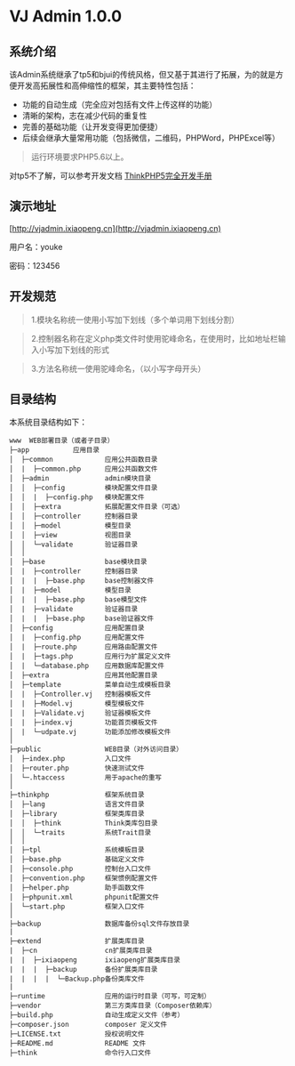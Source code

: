 VJ Admin 1.0.0
===============

## 系统介绍

该Admin系统继承了tp5和bjui的传统风格，但又基于其进行了拓展，为的就是方便开发高拓展性和高伸缩性的框架，其主要特性包括：

 + 功能的自动生成（完全应对包括有文件上传这样的功能）
 + 清晰的架构，志在减少代码的重复性
 + 完善的基础功能（让开发变得更加便捷）
 + 后续会继承大量常用功能（包括微信，二维码，PHPWord，PHPExcel等）

> 运行环境要求PHP5.6以上。

对tp5不了解，可以参考开发文档 [ThinkPHP5完全开发手册](http://www.kancloud.cn/manual/thinkphp5)

## 演示地址

[http://vjadmin.ixiaopeng.cn](http://vjadmin.ixiaopeng.cn)

用户名：youke

密码：123456

## 开发规范

> 1.模块名称统一使用小写加下划线（多个单词用下划线分割）

> 2.控制器名称在定义php类文件时使用驼峰命名，在使用时，比如地址栏输入小写加下划线的形式

> 3.方法名称统一使用驼峰命名，（以小写字母开头）

## 目录结构

本系统目录结构如下：
```
www  WEB部署目录（或者子目录）
├─app           应用目录
│  ├─common             应用公共函数目录
│  |  ├─common.php      应用公共函数文件
│  ├─admin              admin模块目录
│  │  ├─config          模块配置文件目录
│  │  |  ├─config.php   模块配置文件
│  │  ├─extra           拓展配置文件目录（可选）
│  │  ├─controller      控制器目录
│  │  ├─model           模型目录
│  │  ├─view            视图目录
│  │  └─validate        验证器目录
│  │
│  ├─base               base模块目录
│  |  ├─controller      控制器目录
│  |  |  ├─base.php     base控制器文件
│  |  ├─model           模型目录
│  |  |  ├─base.php     base模型文件
│  |  ├─validate        验证器目录
│  |  |  ├─base.php     base验证器文件
│  ├─config             应用配置目录
│  |  ├─config.php      应用配置文件
│  |  ├─route.php       应用路由配置文件
│  |  ├─tags.php        应用行为扩展定义文件
│  |  └─database.php    应用数据库配置文件
│  ├─extra              应用其他配置目录
│  ├─template           菜单自动生成模板目录
│  |  ├─Controller.vj   控制器模板文件
│  |  ├─Model.vj        模型模板文件
│  |  ├─Validate.vj     验证器模板文件
│  |  ├─index.vj        功能首页模板文件
│  |  └─udpate.vj       功能添加修改模板文件
│
├─public                WEB目录（对外访问目录）
│  ├─index.php          入口文件
│  ├─router.php         快速测试文件
│  └─.htaccess          用于apache的重写
│
├─thinkphp              框架系统目录
│  ├─lang               语言文件目录
│  ├─library            框架类库目录
│  │  ├─think           Think类库包目录
│  │  └─traits          系统Trait目录
│  │
│  ├─tpl                系统模板目录
│  ├─base.php           基础定义文件
│  ├─console.php        控制台入口文件
│  ├─convention.php     框架惯例配置文件
│  ├─helper.php         助手函数文件
│  ├─phpunit.xml        phpunit配置文件
│  └─start.php          框架入口文件
│
├─backup                数据库备份sql文件存放目录
|
├─extend                扩展类库目录
|  ├─cn                 cn扩展类库目录
|  |  ├─ixiaopeng       ixiaopeng扩展类库目录
|  |  |  ├─backup       备份扩展类库目录
|  |  |  |  └─Backup.php备份类库文件
|
├─runtime               应用的运行时目录（可写，可定制）
├─vendor                第三方类库目录（Composer依赖库）
├─build.php             自动生成定义文件（参考）
├─composer.json         composer 定义文件
├─LICENSE.txt           授权说明文件
├─README.md             README 文件
├─think                 命令行入口文件
```
